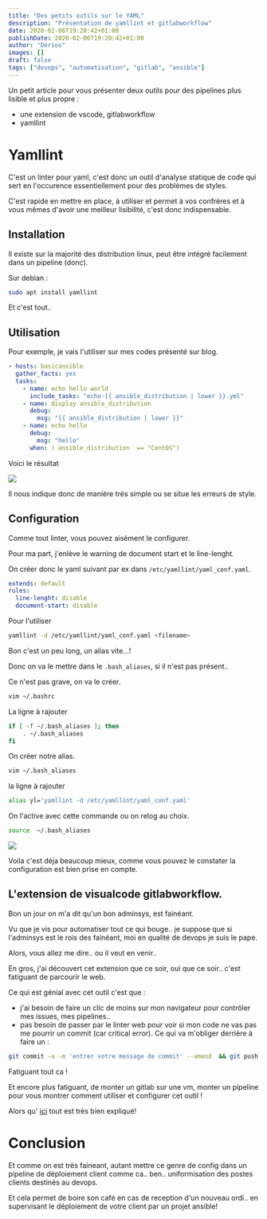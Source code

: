 ```yaml
---
title: "Des petits outils sur le YAML"
description: "Présentation de yamllint et gitlabworkflow"
date: 2020-02-06T19:20:42+01:00
publishDate: 2020-02-06T19:20:42+01:00
author: "Derios"
images: []
draft: false
tags: ["devops", "automatisation", "gitlab", "ansible"]
---
```


Un petit article pour vous présenter deux outils pour des pipelines plus lisible et plus propre :

- une extension de vscode, gitlabworkflow
- yamllint

# Yamllint

C'est un linter pour yaml, c'est donc un outil d'analyse statique de code qui sert en l'occurence essentiellement pour des problèmes de styles.

C'est rapide en mettre en place, à utiliser et permet à vos confrères et à vous mêmes d'avoir une meilleur lisibilité, c'est donc indispensable.

## Installation

Il existe sur la majorité des distribution linux, peut être intégré facilement dans un pipeline (donc).

Sur debian :

```bash
sudo apt install yamllint
```

Et c'est tout..

## Utilisation

Pour exemple, je vais l'utiliser sur mes codes présenté sur blog.

```YAML
- hosts: basicansible
  gather_facts: yes
  tasks:
    - name: echo hello world
      include_tasks: "echo-{{ ansible_distribution | lower }}.yml"
    - name: display ansible_distribution
      debug:
        msg: "{{ ansible_distribution | lower }}"    
    - name: echo hello
      debug:
        msg: "hello"
      when: ( ansible_distribution  == "CentOS")

```
Voici le résultat

![](/posts/images/yaml_outil.md/yamllint.PNG)

Il nous indique donc de manière très simple ou se situe les erreurs de style.

## Configuration

Comme tout linter, vous pouvez aisément le configurer.

Pour ma part, j'enlève le warning de document start et le line-lenght.

On créer donc le yaml suivant par ex dans `/etc/yamllint/yaml_conf.yaml`.

```YAML
extends: default
rules:
  line-lenght: disable
  document-start: disable
```

Pour l'utiliser

```bash
yamllint -d /etc/yamllint/yaml_conf.yaml <filename>
```
Bon c'est un peu long, un alias vite...!

Donc on va le mettre dans le `.bash_aliases`, si il n'est pas présent..

Ce n'est pas grave, on va le créer.

```bash
vim ~/.bashrc
```
La ligne à rajouter
```bash
if [ -f ~/.bash_aliases ]; then
    . ~/.bash_aliases
fi
```

On créer notre alias.

```bash
vim ~/.bash_aliases
```
la ligne à rajouter
```bash
alias yl='yamllint -d /etc/yamllint/yaml_conf.yaml'
```

On l'active avec cette commande ou on relog au choix.

```bash
source  ~/.bash_aliases
```
![](/posts/images/yaml_outil.md/yamllint2.PNG)

Voila c'est déja beaucoup mieux, comme vous pouvez le constater la configuration est bien prise en compte.

## L'extension de visualcode gitlabworkflow.

Bon un jour on m'a dit qu'un bon adminsys, est fainéant.

Vu que je vis pour automatiser tout ce qui bouge.. je suppose que si l'adminsys est le rois des fainéant, moi en qualité de devops je suis le pape.

Alors, vous allez me dire.. ou il veut en venir..

En gros, j'ai découvert cet extension que ce soir, oui que ce soir.. c'est fatiguant de parcourir le web.

Ce qui est génial avec cet outil c'est que :

-  j'ai besoin de faire un clic de moins sur mon navigateur pour contrôler mes issues, mes pipelines.. 
- pas besoin de passer par le linter web pour voir si mon code ne vas pas me pourrir un commit (car critical error).
Ce qui va m'obliger derrière à faire un :
```bash
git commit -a -m 'entrer votre message de commit' --amend  && git push --force
```

Fatiguant tout ca !

Et encore plus fatiguant, de monter un gitlab sur une vm, monter un pipeline pour vous montrer comment utiliser et configurer cet outil !

Alors qu' [ici](https://marketplace.visualstudio.com/items?itemName=fatihacet.gitlab-workflow) tout est très bien expliqué!

# Conclusion

Et comme on est très faineant, autant mettre ce genre de config dans un pipeline de déploiement client comme ca.. ben.. uniformisation des postes clients destinés au devops.

Et cela permet de boire son café en cas de reception d'un nouveau ordi.. en supervisant le déploiement de votre client par un projet ansible!
